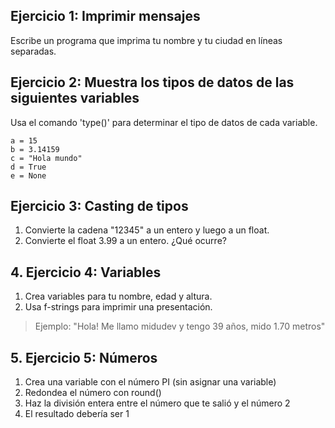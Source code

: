 ## Ejercicio 1: Imprimir mensajes

Escribe un programa que imprima tu nombre y tu ciudad en líneas separadas.

## Ejercicio 2: Muestra los tipos de datos de las siguientes variables

Usa el comando 'type()' para determinar el tipo de datos de cada variable.

```
a = 15
b = 3.14159
c = "Hola mundo"
d = True
e = None
```

## Ejercicio 3: Casting de tipos

1. Convierte la cadena \"12345\" a un entero y luego a un float.
2. Convierte el float 3.99 a un entero. ¿Qué ocurre?

## 4. Ejercicio 4: Variables

1. Crea variables para tu nombre, edad y altura.
2. Usa f-strings para imprimir una presentación.

> Ejemplo: "Hola! Me llamo midudev y tengo 39 años, mido 1.70 metros"

## 5. Ejercicio 5: Números

1. Crea una variable con el número PI (sin asignar una variable)
2. Redondea el número con round()
3. Haz la división entera entre el número que te salió y el número 2
4. El resultado debería ser 1
